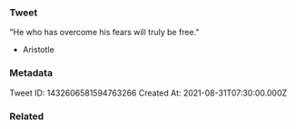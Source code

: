 ### Tweet
"He who has overcome his fears will truly be free."

- Aristotle

### Metadata
Tweet ID: 1432606581594763266
Created At: 2021-08-31T07:30:00.000Z

### Related


